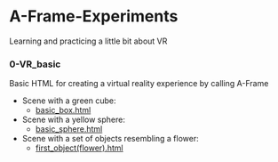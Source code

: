 # A-Frame-Experiments
Learning and practicing a little bit about VR


### 0-VR_basic
Basic HTML for creating a virtual reality experience by calling A-Frame

-   Scene with a green cube:
    - [basic_box.html](https://titania792.github.io/A-Frame-Experiments/0-VR_basic/basic_box.html)
-   Scene with a yellow sphere:
    - [basic_sphere.html](https://titania792.github.io/A-Frame-Experiments/0-VR_basic/basic_sphere.html)
-   Scene with a set of objects resembling a flower:
    - [first_object(flower).html](https://titania792.github.io/A-Frame-Experiments/0-VR_basic/first_object(flower).html)